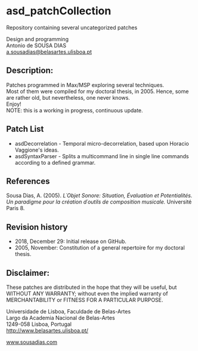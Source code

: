 # asd_patchCollection
Repository containing several uncategorized patches<br>

Design and programming<br>
Antonio de SOUSA DIAS<br>
a.sousadias@belasartes.ulisboa.pt

## Description:
Patches programmed in Max/MSP exploring several techniques.<br>
Most of them were compiled for my doctoral thesis, in 2005. Hence, some are rather old, but nevertheless, one never knows.<br/>
Enjoy!<br/>
NOTE: this is a working in progress, continuous update.<br>

## Patch List
- asdDecorrelation - Temporal micro-decorrelation, based upon Horacio Vaggione's ideas.
- asdSyntaxParser - Splits a multicommand line in single line commands according to a defined grammar.

## References
Sousa Dias, A. (2005). _L´Objet Sonore: Situation, Évaluation et Potentialités. Un paradigme pour la création d´outils de composition musicale._ Université Paris 8.<br>


## Revision history
- 2018, December 29: Initial release on GitHub.
- 2005, November: Constitution of a general repertoire for my doctoral thesis.

## Disclaimer:
These patches are distributed in the hope that they will be useful, but WITHOUT ANY WARRANTY; without even the implied warranty of MERCHANTABILITY or FITNESS FOR A PARTICULAR PURPOSE.<br>




Universidade de Lisboa, Faculdade de Belas-Artes<br>
Largo da Academia Nacional de Belas-Artes<br>
1249-058 Lisboa, Portugal<br>
http://www.belasartes.ulisboa.pt/

www.sousadias.com

